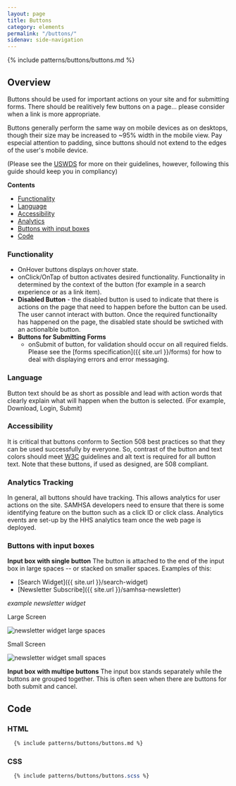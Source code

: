 ```yaml
---
layout: page
title: Buttons
category: elements
permalink: "/buttons/"
sidenav: side-navigation
---
```



{% include patterns/buttons/buttons.md %}


## Overview
Buttons should be used for important actions on your site and for submitting forms. There should be realitively few buttons on a page... please consider when a link is more appropriate.

Buttons generally perform the same way on mobile devices as on desktops, though their size may be increased to ~95% width in the mobile view. Pay especial attention to padding, since buttons should not extend to the edges of the user's mobile device.

(Please see the [USWDS](https://designsystem.digital.gov/components/button/) for more on their guidelines, however, following this guide should keep you in compliancy)

**Contents**
- [Functionality](#functionality)
- [Language](#language)
- [Accessibility](#access)
- [Analytics](#analytics)
- [Buttons with input boxes](#inputs)
- [Code](#code)

<a name="functionality"></a>
### Functionality
- OnHover buttons displays on:hover state.
- onClick/OnTap of button activates desired functionality. Functionality in determined by the context of the button (for example in a search experience or as a link item).
- **Disabled Button** - the disabled button is used to indicate that there is actions on the page that need to happen before the button can be used. The user cannot interact with button. Once the required functionailty has happened on the page, the disabled state should be swtiched with an actionalble button.
- **Buttons for Submitting Forms**
  - onSubmit of button, for validation should occur on all required fields. Please see the [forms specification]({{ site.url }}/forms) for how to deal with displaying errors and error messaging.

<a name="language"></a>
### Language
Button text should be as short as possible and lead with action words that clearly explain what will happen when the button is selected. (For example, Download, Login, Submit)

<a name="access"></a>
### Accessibility
It is critical that buttons conform to Section 508 best practices so that they can be used successfully by everyone. So, contrast of the button and text colors should meet [W3C](http://www.w3.org/TR/UNDERSTANDING-WCAG20/visual-audio-contrast-contrast.html) guidelines and alt text is required for all button text. Note that these buttons, if used as designed, are 508 compliant.

<a name="analytics"></a>
### Analytics Tracking
In general, all buttons should have tracking. This allows analytics for user actions on the site. SAMHSA developers need to ensure that there is some identifying feature on the button such as a click ID or click class. Analytics events are set-up by the HHS analytics team once the web page is deployed.

<a name="inputs"></a>
### Buttons with input boxes
**Input box with single button**
The button is attached to the end of the input box in large spaces -- or stacked on smaller spaces. Examples of this:
- [Search Widget]({{ site.url }}/search-widget)
- [Newsletter Subscribe]({{ site.url }}/samhsa-newsletter)

*example newsletter widget*

Large Screen

![newsletter widget large spaces](../assets/img/buttons/lg-input-button.png)

Small Screen

![newsletter widget small spaces](../assets/img/buttons/sm-input-button.png)

**Input box with multipe buttons**
The input box stands separately while the buttons are grouped together. This is often seen when there are buttons for both submit and cancel.

<a name="code"></a>
## Code
### HTML
```html
  {% include patterns/buttons/buttons.md %}
```
### CSS
```scss
  {% include patterns/buttons/buttons.scss %}
```

